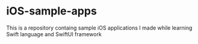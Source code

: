 # iOS-sample-apps
This is a repository containg sample iOS applications I made while learning Swift language and SwiftUI framework
